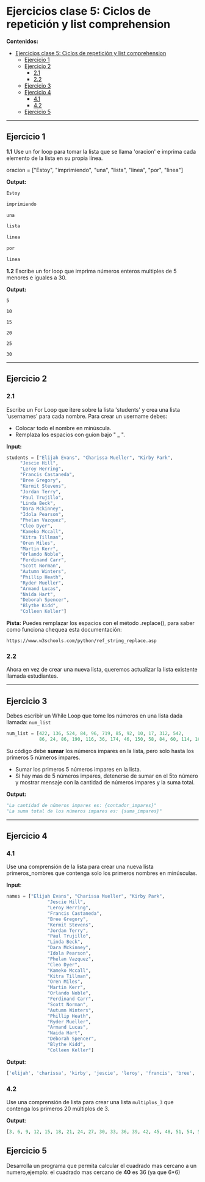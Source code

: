 # Ejercicios clase 5: Ciclos de repetición y list comprehension

**Contenidos:**

- [Ejercicios clase 5: Ciclos de repetición y list comprehension](#ejercicios-clase-5-ciclos-de-repetición-y-list-comprehension)
  - [Ejercicio 1](#ejercicio-1)
  - [Ejercicio 2](#ejercicio-2)
    - [2.1](#21)
    - [2.2](#22)
  - [Ejercicio 3](#ejercicio-3)
  - [Ejercicio 4](#ejercicio-4)
    - [4.1](#41)
    - [4.2](#42)
  - [Ejercicio 5](#ejercicio-5)

---

## Ejercicio 1

**1.1** Use un for loop para tomar la lista que se llama 'oracion' e imprima cada elemento de la lista en su propia línea.

oracion = ["Estoy", "imprimiendo", "una", "lista", "linea", "por", "linea"]

**Output:**

```python
Estoy
```

```python
imprimiendo
```

```python
una
```

```python
lista
```

```python
linea
```

```python
por
```

```python
linea
```

**1.2** Escribe un for loop que imprima números enteros multiples de 5 menores e iguales a 30.

**Output:**

```
5
```

```
10
```

```
15
```

```
20
```

```
25
```

```
30
```

---

## Ejercicio 2

### 2.1

Escribe un For Loop que itere sobre la lista 'students' y crea una lista 'usernames' para cada nombre. Para crear un username debes:

- Colocar todo el nombre en minúscula.
- Remplaza los espacios con guion bajo " \_ ".

**Input:**

```python
students = ["Elijah Evans", "Charissa Mueller", "Kirby Park",
     "Jescie Hill",
     "Leroy Herring",
     "Francis Castaneda",
     "Bree Gregory",
     "Kermit Stevens",
     "Jordan Terry",
     "Paul Trujillo",
     "Linda Beck",
     "Dara Mckinney",
     "Idola Pearson",
     "Phelan Vazquez",
     "Cleo Dyer",
     "Kameko Mccall",
     "Kitra Tillman",
     "Oren Miles",
     "Martin Kerr",
     "Orlando Noble",
     "Ferdinand Carr",
     "Scott Norman",
     "Autumn Winters",
     "Phillip Heath",
     "Ryder Mueller",
     "Armand Lucas",
     "Naida Hart",
     "Deborah Spencer",
     "Blythe Kidd",
     "Colleen Keller"]
```

**Pista:** Puedes remplazar los espacios con el método .replace(), para saber como funciona chequea esta documentación:

`https://www.w3schools.com/python/ref_string_replace.asp`

### 2.2

Ahora en vez de crear una nueva lista, queremos actualizar la lista existente llamada estudiantes.

---

## Ejercicio 3

Debes escribir un While Loop que tome los números en una lista dada llamada: `num_list`

```python
num_list = [422, 136, 524, 84, 96, 719, 85, 92, 10, 17, 312, 542,
            86, 24, 86, 190, 116, 36, 174, 46, 150, 58, 84, 60, 114, 167]
```

Su código debe **sumar** los números impares en la lista, pero solo hasta los primeros 5 números impares.

- Sumar los primeros 5 números impares en la lista.
- Si hay mas de 5 números impares, detenerse de sumar en el 5to número y mostrar mensaje con la cantidad de números impares y la suma total.

**Output:**

```python
"La cantidad de números impares es: {contador_impares}"
"La suma total de los números impares es: {suma_impares}"
```

---

## Ejercicio 4

### 4.1

Use una comprensión de la lista para crear una nueva lista primeros_nombres que contenga solo los primeros nombres en minúsculas.

**Input**:

```python
names = ["Elijah Evans", "Charissa Mueller", "Kirby Park",
               "Jescie Hill",
               "Leroy Herring",
               "Francis Castaneda",
               "Bree Gregory",
               "Kermit Stevens",
               "Jordan Terry",
               "Paul Trujillo",
               "Linda Beck",
               "Dara Mckinney",
               "Idola Pearson",
               "Phelan Vazquez",
               "Cleo Dyer",
               "Kameko Mccall",
               "Kitra Tillman",
               "Oren Miles",
               "Martin Kerr",
               "Orlando Noble",
               "Ferdinand Carr",
               "Scott Norman",
               "Autumn Winters",
               "Phillip Heath",
               "Ryder Mueller",
               "Armand Lucas",
               "Naida Hart",
               "Deborah Spencer",
               "Blythe Kidd",
               "Colleen Keller"]
```

**Output**:

```python
['elijah', 'charissa', 'kirby', 'jescie', 'leroy', 'francis', 'bree', 'kermit', 'jordan', 'paul', 'linda', 'dara', 'idola', 'phelan', 'cleo', 'kameko', 'kitra', 'oren', 'martin', 'orlando', 'ferdinand', 'scott', 'autumn', 'phillip', 'ryder', 'armand', 'naida', 'deborah', 'blythe', 'colleen']
```

### 4.2

Use una comprensión de lista para crear una lista `multiplos_3` que contenga los primeros 20 múltiplos de 3.

**Output**:

```python
[3, 6, 9, 12, 15, 18, 21, 24, 27, 30, 33, 36, 39, 42, 45, 48, 51, 54, 57, 60]
```

## Ejercicio 5

Desarrolla un programa que permita calcular el cuadrado mas cercano a un numero,ejemplo: el cuadrado mas cercano de **40** es 36 (ya que 6\*6)
